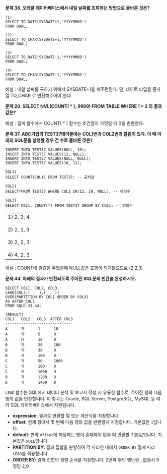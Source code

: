 **문제 38. 오라클 데이터베이스에서 내일 날짜를 조회하는 방법으로 올바른 것은?** 
```
(1)
SELECT TO_DATE(SYSDATE+1,'YYYYMMDD')
FROM DUAL;

(2)
SELECT TO_CHAR(SYSDATE+1,'YYYYMMDD')
FROM DUAL;

(3)
SELECT TO_DATE(SYSDATE-1,'YYYYMMDD')
FROM DUAL;

(4)
SELECT TO_CHAR(SYSDATE-1,'YYYYMMDD')
FROM DUAL;
```
해설 : 내일 날짜를 구하기 위해서 SYSDATE+1을 해주면된다. 단, 데이트 타입을 문자열 TO_CHAR 로 변환해주어야 한다.



**문제 20. SELECT NVL(COUNT( * ), 9999) FROM TABLE WHERE 1 = 2 의 결과값은?**

해설 : 집계 함수에서 COUNT( * ) 함수는 조건절이 거짓일 때 0을 반환한다.



**문제 37. ABC기업의 TEST37테이블에는 COL1번과 COL2번의 칼럼이 있다. 이 때 아래의 SQL문을 실행할 경우 건 수로 올바른 것은?** 

```
INSERT INTO TEST37 VALUES(NULL, 10);
INSERT INTO TEST37 VALUES(12, NULL);
INSERT INTO TEST37 VALUES(NULL, NULL);
INSERT INTO TEST37 VALUES(10, 12);

SQL1)
SELECT COUNT(COL1) FROM TEST37; -- 출력값

SQL2)
SELECT*FROM TEST37 WHERE COL1 IN(12, 10, NULL); -- 행의수

SQL3)
SELECT COL1, COUNT(*) FROM TEST37 GROUP BY COL1; -- 행의수
```

|   |
|---|
|1) 2, 3, 4  <br>  <br>2) 2, 1, 3  <br>  <br>3) 2, 2, 3  <br>  <br>4) 4, 2, 3|
해설 : COUNT에 컬럼을 주었을때 NULL값은 포함이 되지않으므로 (2,2,3)


**문제 44. 아래의 결과가 반환되도록 주어진 SQL문의 빈칸을 완성하시오.**

```
SELECT COL1, COL2, COL3,
LEAD(COL3,(    ),(    )) 
OVER(PARTITION BY COL1 ORDER BY COL3)
AS AFTER_COL3
FROM SQLD_33_44;

[RESULT]
COL1   COL2   COL3  AFTER_COL3
-----------------------------
A      가      1      10
A      가      5      9
A      다      10     9
B      가      20     100
B      가      30     9
B      가      100    9
C      가      50     1000
C      가      100    9
C      가      1000   9
D      가      1200   9
D      가      1400   9
```
`LEAD` 함수는 SQL에서 데이터 분석 및 보고서 작성 시 유용한 함수로, 주어진 행의 다음 행의 값을 반환합니다. 이 함수는 Oracle, SQL Server, PostgreSQL, MySQL 등 여러 SQL 데이터베이스에서 지원됩니다.
- **expression**: 결과로 반환할 열 또는 계산식을 지정합니다.
- **offset**: 현재 행에서 몇 번째 다음 행의 값을 반환할지 지정합니다. 기본값은 `1`입니다.
- **default**: 만약 `offset`에 해당하는 행이 존재하지 않을 때 반환할 기본값입니다. 기본값은 `NULL`입니다.
- **PARTITION BY**: 결과 집합을 분할하여 각 파티션 내에서 `ORDER BY` 절에 따라 `LEAD`를 적용합니다.
- **ORDER BY**: 결과 집합의 정렬 순서를 지정합니다.
2번째 후의 행반환 , 없을시 9 
정답 2,9
